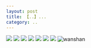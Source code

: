 ```yaml
---
layout: post
title: 【..】...
category: ..
---
```

![](http://rzda7rj3c.hd-bkt.clouddn.com/img/bottom.png)
![](http://rzda7rj3c.hd-bkt.clouddn.com/img/zeyuanximeng-220412-1.png)
![](http://rzda7rj3c.hd-bkt.clouddn.com/img/zeyuanximeng-220412-2.png)
![](http://rzda7rj3c.hd-bkt.clouddn.com/img/zeyuanximeng-220412-3.jpg)
![](http://rzda7rj3c.hd-bkt.clouddn.com/img/zeyuanximeng-220412-4.jpg)
![](http://rzda7rj3c.hd-bkt.clouddn.com/img/zeyuanximeng-220412-5.jpg)
![](http://rzda7rj3c.hd-bkt.clouddn.com/img/zeyuanximeng-220412-6.jpg)
![wanshan](http://rzda7rj3c.hd-bkt.clouddn.com/img/wanshan.png)
